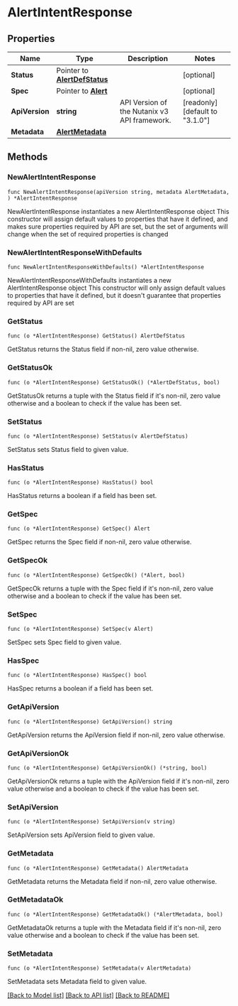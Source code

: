 # AlertIntentResponse

## Properties

Name | Type | Description | Notes
------------ | ------------- | ------------- | -------------
**Status** | Pointer to [**AlertDefStatus**](AlertDefStatus.md) |  | [optional] 
**Spec** | Pointer to [**Alert**](Alert.md) |  | [optional] 
**ApiVersion** | **string** | API Version of the Nutanix v3 API framework. | [readonly] [default to "3.1.0"]
**Metadata** | [**AlertMetadata**](AlertMetadata.md) |  | 

## Methods

### NewAlertIntentResponse

`func NewAlertIntentResponse(apiVersion string, metadata AlertMetadata, ) *AlertIntentResponse`

NewAlertIntentResponse instantiates a new AlertIntentResponse object
This constructor will assign default values to properties that have it defined,
and makes sure properties required by API are set, but the set of arguments
will change when the set of required properties is changed

### NewAlertIntentResponseWithDefaults

`func NewAlertIntentResponseWithDefaults() *AlertIntentResponse`

NewAlertIntentResponseWithDefaults instantiates a new AlertIntentResponse object
This constructor will only assign default values to properties that have it defined,
but it doesn't guarantee that properties required by API are set

### GetStatus

`func (o *AlertIntentResponse) GetStatus() AlertDefStatus`

GetStatus returns the Status field if non-nil, zero value otherwise.

### GetStatusOk

`func (o *AlertIntentResponse) GetStatusOk() (*AlertDefStatus, bool)`

GetStatusOk returns a tuple with the Status field if it's non-nil, zero value otherwise
and a boolean to check if the value has been set.

### SetStatus

`func (o *AlertIntentResponse) SetStatus(v AlertDefStatus)`

SetStatus sets Status field to given value.

### HasStatus

`func (o *AlertIntentResponse) HasStatus() bool`

HasStatus returns a boolean if a field has been set.

### GetSpec

`func (o *AlertIntentResponse) GetSpec() Alert`

GetSpec returns the Spec field if non-nil, zero value otherwise.

### GetSpecOk

`func (o *AlertIntentResponse) GetSpecOk() (*Alert, bool)`

GetSpecOk returns a tuple with the Spec field if it's non-nil, zero value otherwise
and a boolean to check if the value has been set.

### SetSpec

`func (o *AlertIntentResponse) SetSpec(v Alert)`

SetSpec sets Spec field to given value.

### HasSpec

`func (o *AlertIntentResponse) HasSpec() bool`

HasSpec returns a boolean if a field has been set.

### GetApiVersion

`func (o *AlertIntentResponse) GetApiVersion() string`

GetApiVersion returns the ApiVersion field if non-nil, zero value otherwise.

### GetApiVersionOk

`func (o *AlertIntentResponse) GetApiVersionOk() (*string, bool)`

GetApiVersionOk returns a tuple with the ApiVersion field if it's non-nil, zero value otherwise
and a boolean to check if the value has been set.

### SetApiVersion

`func (o *AlertIntentResponse) SetApiVersion(v string)`

SetApiVersion sets ApiVersion field to given value.


### GetMetadata

`func (o *AlertIntentResponse) GetMetadata() AlertMetadata`

GetMetadata returns the Metadata field if non-nil, zero value otherwise.

### GetMetadataOk

`func (o *AlertIntentResponse) GetMetadataOk() (*AlertMetadata, bool)`

GetMetadataOk returns a tuple with the Metadata field if it's non-nil, zero value otherwise
and a boolean to check if the value has been set.

### SetMetadata

`func (o *AlertIntentResponse) SetMetadata(v AlertMetadata)`

SetMetadata sets Metadata field to given value.



[[Back to Model list]](../README.md#documentation-for-models) [[Back to API list]](../README.md#documentation-for-api-endpoints) [[Back to README]](../README.md)


